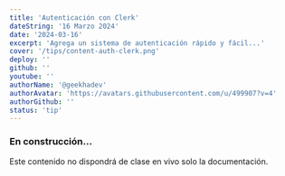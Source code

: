 ```yaml
---
title: 'Autenticación con Clerk'
dateString: '16 Marzo 2024'
date: '2024-03-16'
excerpt: 'Agrega un sistema de autenticación rápido y fácil...'
cover: '/tips/content-auth-clerk.png'
deploy: ''
github: ''
youtube: ''
authorName: '@geekhadev'
authorAvatar: 'https://avatars.githubusercontent.com/u/499907?v=4'
authorGithub: ''
status: 'tip'
---
```


### En construcción...

Este contenido no dispondrá de clase en vivo solo la documentación.
